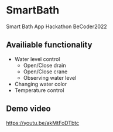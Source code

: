 # SmartBath
Smart Bath App Hackathon BeCoder2022

## Availiable functionality
* Water level control
  * Open/Close drain
  * Open/Close crane
  * Observing water level
* Changing water color
* Temperature control

## Demo video 
https://youtu.be/akMtFoDTbtc
